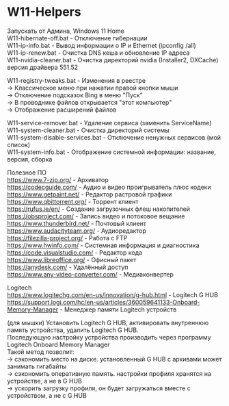 # W11-Helpers

Запускать от Админа, Windows 11 Home  
W11-hibernate-off.bat - Отключение гибернации  
W11-ip-info.bat - Вывод информации о IP и Ethernet (ipconfig /all)  
W11-ip-renew.bat - Очистка DNS кеша и обновление IP адреса  
W11-nvidia-cleaner.bat - Очистка директорий nvidia (Installer2, DXCache) версия драйвера 551.52  

W11-registry-tweaks.bat - Изменения в реестре  
-> Классическое меню при нажатии правой кнопки мыши  
-> Отключение подсказок Bing в меню "Пуск"  
-> В проводнике файлов открывается "этот компьютер"  
-> Отображение расширений файлов  

W11-service-remover.bat - Удаление сервиса (заменить ServiceName)  
W11-system-cleaner.bat - Очистка директорий системы  
W11-system-disable-services.bat - Отключение ненужных сервисов (мой список)  
W11-system-info.bat - Отображение системной информации: название, версия, сборка  

Полезное ПО  
https://www.7-zip.org/ - Архиватор  
https://codecguide.com/ - Аудио и видео проигрыватель плюс кодеки  
https://www.getpaint.net/ - Редактор растровой графики   
https://www.qbittorrent.org/ - Торрент клиент  
https://rufus.ie/en/ - Создание загрузочных флеш накопителей  
https://obsproject.com/ - Запись видео и потоковое вещание  
https://www.thunderbird.net/ - Почтовый клиент  
https://www.audacityteam.org/ - Аудиоредактор  
https://filezilla-project.org/ - Работа с FTP  
https://www.hwinfo.com/ - Системная информация и диагностика  
https://code.visualstudio.com/ - Редактор кода  
https://www.libreoffice.org/ - Офисный пакет  
https://anydesk.com/ - Удалённый доступ  
https://www.any-video-converter.com/ - Медиаконвертер  

Logitech  
https://www.logitechg.com/en-us/innovation/g-hub.html - Logitech G HUB  
https://support.logi.com/hc/en-us/articles/360059641133-Onboard-Memory-Manager - Менеджер памяти Logitech устройств  

(для мышки) Установить Logitech G HUB, активировать внутреннюю память устройства, удалить Logitech G HUB.  
Последующую настройку устройства производить через программу Logitech Onboard Memory Manager  
Такой метод позволит:  
-> сэкономить место на диске. установленный G HUB с архивами может занимать гигабайты  
-> сэкономить оперативную память. настройки профиля хранятся на устройстве, а не в G HUB   
-> ускорить загрузку профиля, он будет загружаться вместе с устройством, а не с G HUB
